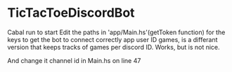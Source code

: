 # TicTacToeDiscordBot

Cabal run to start
Edit the paths in 'app/Main.hs'(getToken function) for the keys to get the bot to connect correctly
app user ID games, is a differant version that keeps tracks of games per discord ID. Works, but is not nice.

And change it channel id in Main.hs on line 47



